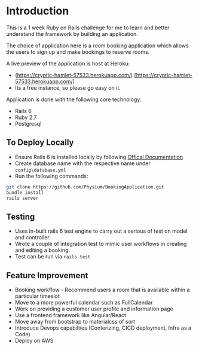 # Introduction

This is a 1 week Ruby on Rails challenge for me to learn and better understand the framework by building an application. 

The choice of application here is a room booking application which allows the users to sign up and make bookings to reserve rooms.

A live preview of the application is host at Heroku:
* (https://cryptic-hamlet-57533.herokuapp.com/) [https://cryptic-hamlet-57533.herokuapp.com/]
* Its a free instance, so please go easy on it.

Application is done with the following core technology:
* Rails 6
* Ruby 2.7
* Postgresql

## To Deploy Locally
* Ensure Rails 6 is installed locally by following [Offical Documentation](https://guides.rubyonrails.org/getting_started.html#creating-a-new-rails-project-installing-rails)
* Create database name with the respective name under ``config\database.yml``
* Run the following commands:
``` sh
git clone https://github.com/Physium/BookingApplication.git
bundle install
rails server
```
## Testing
* Uses in-built rails 6 test engine to carry out a serious of test on model and controller. 
* Wrote a couple of integration test to mimic user workflows in creating and editing a booking.
* Test can be run via ``rails test``

## Feature Improvement
* Booking workflow - Recommend users a room that is available within a particular timeslot
* Move to a more powerful calendar such as FullCalendar
* Work on providing a customer user profile and information page 
* Use a frontend framework like Angular/React
* Move away from bootstrap to materialcss of sort
* Introduce Devops capabilties (Conterizing, CICD deployment, Infra as a Code)
* Deploy on AWS


